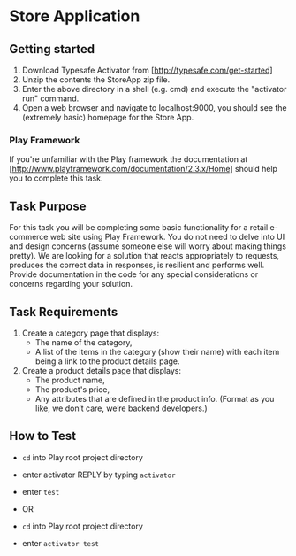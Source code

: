 # Store Application

## Getting started
1. Download Typesafe Activator from [http://typesafe.com/get-started]
2. Unzip the contents the StoreApp zip file.
3. Enter the above directory in a shell (e.g. cmd) and execute the "activator run" command.
4. Open a web browser and navigate to localhost:9000, you should see the (extremely basic) homepage for the Store App.

### Play Framework
If you're unfamiliar with the Play framework the documentation at [http://www.playframework.com/documentation/2.3.x/Home]
 should help you to complete this task.

## Task Purpose
For this task you will be completing some basic functionality for a retail e-commerce web site using Play Framework. 
You do not need to delve into UI and design concerns (assume someone else will worry about making things pretty). We are
looking for a solution that reacts appropriately to requests, produces the correct data in responses, is resilient and 
performs well. Provide documentation in the code for any special considerations or concerns regarding your solution. 

## Task Requirements
1. Create a category page that displays:
    * The name of the category,
    * A list of the items in the category (show their name) with each item being a link to the product details page.
2. Create a product details page that displays:
    * The product name,
    * The product's price,
    * Any attributes that are defined in the product info. (Format as you like, we don’t care, we’re backend developers.)
    
    
## How to Test
- `cd` into Play root project directory
- enter activator REPLY by typing `activator`
- enter `test`

- OR

- `cd` into Play root project directory
- enter `activator test`



